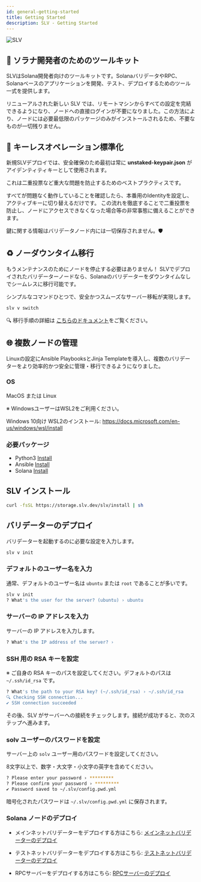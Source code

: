 ```yaml
---
id: general-getting-started
title: Getting Started
description: SLV - Getting Started
---
```


![SLV](https://storage.slv.dev/SLVogp.jpg)

## 🔨 ソラナ開発者のためのツールキット

SLVはSolana開発者向けのツールキットです。SolanaバリデータやRPC、Solanaベースのアプリケーションを開発、テスト、デプロイするためのツール一式を提供します。

リニューアルされた新しい SLV では、リモートマシンからすべての設定を完結できるようになり、ノードへの直接ログインが不要になりました。この方法により、ノードには必要最低限のパッケージのみがインストールされるため、不要なものが一切残りません。

## 🔑 キーレスオペレーション標準化

新規SLVデプロイでは、安全確保のため最初は常に **unstaked-keypair.json** がアイデンティティキーとして使用されます。

これは二重投票など重大な問題を防止するためのベストプラクティスです。

すべてが問題なく動作していることを確認したら、本番用のIdentityを設定し、アクティブキーに切り替えるだけです。
この流れを徹底することで二重投票を防止し、ノードにアクセスできなくなった場合等の非常事態に備えることができます。

鍵に関する情報はバリデータノード内には一切保存されません。🛡️

## ♻️ ノーダウンタイム移行

もうメンテナンスのためにノードを停止する必要はありません！
SLVでデプロイされたバリデーターノードなら、Solanaのバリデーターをダウンタイムなしでシームレスに移行可能です。

シンプルなコマンドひとつで、安全かつスムーズなサーバー移転が実現します。

```bash
slv v switch
```

🔍 移行手順の詳細は [こちらのドキュメント](/ja/doc/mainnet-validator/migrate/)をご覧ください。

## 🌐 複数ノードの管理

Linuxの設定にAnsible PlaybooksとJinja Templateを導入し、複数のバリデーターをより効率的かつ安全に管理・移行できるようになりました。

### OS

MacOS または Linux

※ WindowsユーザーはWSL2をご利用ください。

Windows 10向け WSL2のインストール: https://docs.microsoft.com/en-us/windows/wsl/install

### 必要パッケージ

- Python3 [Install](https://www.python.org/downloads/)
- Ansible
  [Install](https://docs.ansible.com/ansible/latest/installation_guide/intro_installation.html)
- Solana [Install](https://docs.anza.xyz/cli/install)

## SLV インストール

```bash
curl -fsSL https://storage.slv.dev/slv/install | sh
```

## バリデーターのデプロイ

バリデーターを起動するのに必要な設定を入力します。

```bash
slv v init
```

### デフォルトのユーザー名を入力

通常、デフォルトのユーザー名は `ubuntu` または `root` であることが多いです。

```bash
slv v init
? What's the user for the server? (ubuntu) › ubuntu
```

### サーバーの IP アドレスを入力

サーバーの IP アドレスを入力します。

```bash
? What's the IP address of the server? ›
```

### SSH 用の RSA キーを設定

※ ご自身の RSA キーのパスを設定してください。デフォルトのパスは `~/.ssh/id_rsa` です。

```bash
? What's the path to your RSA key? (~/.ssh/id_rsa) › ~/.ssh/id_rsa
🔍 Checking SSH connection...
✔︎ SSH connection succeeded
```

その後、SLV がサーバーへの接続をチェックします。接続が成功すると、次のステップへ進みます。

### solv ユーザーのパスワードを設定

サーバー上の `solv` ユーザー用のパスワードを設定してください。

8文字以上で、数字・大文字・小文字の英字を含めてください。

```bash
? Please enter your password › *********
? Please confirm your password › *********
✔︎ Password saved to ~/.slv/config.pwd.yml
```

暗号化されたパスワードは `~/.slv/config.pwd.yml` に保存されます。

### Solana ノードのデプロイ

- メインネットバリデーターをデプロイする方はこちら: [メインネットバリデーターのデプロイ](/ja/doc/mainnet-validator/quickstart)

- テストネットバリデーターをデプロイする方はこちら: [テストネットバリデーターのデプロイ](/ja/doc/testnet-validator/quickstart)

- RPCサーバーをデプロイする方はこちら: [RPCサーバーのデプロイ](/ja/doc/mainnet-rpc/quickstart)
